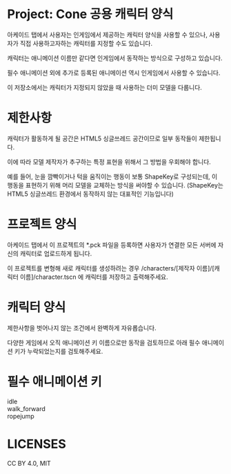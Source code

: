 # Project: Cone 공용 캐릭터 양식

아케이드 탭에서 사용자는 인게임에서 제공하는 캐릭터 양식을 사용할 수 있으나, 사용자가 직접 사용하고자하는 캐릭터를 지정할 수도 있습니다.

캐릭터는 애니메이션 이름만 같다면 인게임에서 동작하는 방식으로 구성하고 있습니다.

필수 애니메이션 외에 추가로 등록된 애니메이션 역시 인게임에서 사용할 수 있습니다.

이 저장소에서는 캐릭터가 지정되지 않았을 때 사용하는 더미 모델을 다룹니다.

# 제한사항

캐릭터가 활동하게 될 공간은  HTML5 싱글쓰레드 공간이므로 일부 동작들이 제한됩니다.

이에 따라 모델 제작자가 추구하는 특정 표현을 위해서 그 방법을 우회해야 합니다.

예를 들어, 눈을 깜빡이거나 턱을 움직이는 행동이 보통 ShapeKey로 구성되는데, 이 행동을 표현하기 위해 머리 모델을 교체하는 방식을 써야할 수 있습니다. (ShapeKey는 HTML5 싱글쓰레드 환경에서 동작하지 않는 대표적인 기능입니다)

# 프로젝트 양식

아케이드 탭에서 이 프로젝트의 *.pck 파일을 등록하면 사용자가 연결한 모든 서버에 자신의 캐릭터로 업로드하게 됩니다.

이 프로젝트를 변형해 새로 캐릭터를 생성하려는 경우 /characters/[제작자 이름]/[캐릭터 이름]/character.tscn 에 캐릭터를 저장하고 출력해주세요.

# 캐릭터 양식

제한사항을 벗어나지 않는 조건에서 완벽하게 자유롭습니다.

다양한 게임에서 오직 애니메이션 키 이름으로만 동작을 검토하므로 아래 필수 애니메이션 키가 누락되었는지를 검토해주세요.

# 필수 애니메이션 키
idle  
walk_forward  
ropejump  

# LICENSES
CC BY 4.0, MIT

